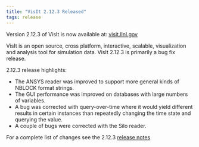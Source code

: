 ```yaml
---
title: "VisIt 2.12.3 Released"
tags: release
---
```

Version 2.12.3 of VisIt is now available at: [visit.llnl.gov](https://visit.llnl.gov/)

VisIt is an open source, cross platform, interactive, scalable, visualization and analysis tool for simulation data. VisIt 2.12.3 is primarily a bug fix release.

2.12.3 release highlights:

- The ANSYS reader was improved to support more general kinds of NBLOCK format strings.
- The GUI performance was improved on databases with large numbers of variables.
- A bug was corrected with query-over-time where it would yield different results in certain instances than repeatedly changing the time state and querying the value.
- A couple of bugs were corrected with the Silo reader.

For a complete list of changes see the 2.12.3 [release notes](https://wci.llnl.gov/simulation/computer-codes/visit/releases/release-notes-2.12.3)
